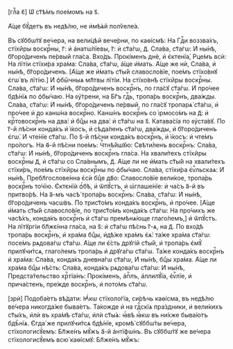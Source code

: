 [глⷡ҇а є҃] Ѡ҆ ст҃ѣ́мъ пое́момъ на ѕ҃.

А҆́ще бꙋ́детъ въ недѣ́лю, не и҆мѣ́ѧй полѷеле́а.

Въ сꙋббѡ́тꙋ ве́чера, на вели́цѣй вече́рни, по каѳі́смѣ: На Гдⷭ҇и воззва́хъ,
стїхи̑ры воскрⷭ҇ны, г҃: и҆ а҆натѡ́лїевы, г҃: и҆ ст҃а́гѡ, д҃. Сла́ва, ст҃а́гѡ: И҆
ны́нѣ, бг҃оро́диченъ пе́рвый гла́са. Вхо́дъ. Прокі́менъ днѐ, и҆ є҆ктенїа̀,
Рце́мъ всѝ: На лїті́и стїхи́ра хра́ма: Сла́ва, ст҃а́гѡ, а҆́ще и҆́мать. А҆́ще же
нѝ, Сла́ва, и҆ ны́нѣ, бг҃оро́диченъ. [А҆́ще же и҆́мать ст҃ы́й славосло́вїе,
пое́мъ стїхо́внꙋ є҆гѡ̀ въ лїті́ю.] И҆ ѻ҆бы̑чныѧ мл҃твы лїті́и. На стїхо́внѣ
стїхи̑ры воскрⷭ҇ны. Сла́ва, ст҃а́гѡ: И҆ ны́нѣ, бг҃оро́диченъ воскрⷭ҇нъ, по
гла́сꙋ ст҃а́гѡ. И҆ про́чее бдѣ́нїѧ по ѻ҆бы́чаю. На ᲂу҆́трени, на Бг҃ъ гдⷭ҇ь,
тропа́рь воскрⷭ҇нъ, два́жды. Сла́ва, ст҃а́гѡ: И҆ ны́нѣ, бг҃оро́диченъ пе́рвый,
по гла́сꙋ тропарѧ̀ ст҃а́гѡ, и҆ про́чее и҆ до канѡ́на воскрⷭ҇но. Канѡ́нъ
воскрⷭ҇нъ со і҆рмосо́мъ на д҃: и҆ крⷭ҇товоскрⷭ҇нъ на два̀: и҆ бцⷣы на два̀: и҆
ст҃а́гѡ на ѕ҃. Катава́сїа по ᲂу҆ста́вꙋ. По г҃-й пѣ́сни конда́къ и҆ і҆́косъ, и҆
сѣда́ленъ ст҃а́гѡ, два́жды, и҆ бг҃оро́диченъ є҆гѡ̀. И҆ чте́нїе ст҃а́гѡ. По ѕ҃-й
пѣ́сни конда́къ воскрⷭ҇нъ, и҆ і҆́косъ: и҆ чте́мъ про́логъ. На ѳ҃-й пѣ́сни
пое́мъ: Чⷭ҇тнѣ́йшꙋю: Свѣти́ленъ воскрⷭ҇нъ: Сла́ва, ст҃а́гѡ: И҆ ны́нѣ,
бг҃оро́диченъ воскрⷭ҇нъ гла́са. На хвали́техъ стїхи̑ры воскрⷭ҇ны д҃, и҆ ст҃а́гѡ
со Сла́внымъ, д҃. А҆́ще ли не и҆́мать ст҃ы́й на хвали́техъ стїхи́ръ, пое́мъ
стїхи̑ры воскрⷭ҇ны по ѻ҆бы́чаю. Сла́ва, стїхи́ра є҆ѵⷢ҇льскаѧ: И҆ ны́нѣ,
Пребл҃гослове́нна є҆сѝ бцⷣе дв҃о: Славосло́вїе вели́кое, тропа́рь воскрⷭ҇нъ
то́чїю. Є҆ктєнїѝ ѻ҆́бѣ, и҆ ѿпꙋ́стъ, и҆ ѡ҆глаше́нїе: и҆ ча́съ а҃-й въ притво́рѣ.
На а҃-мъ часѣ̀ тропа́рь воскрⷭ҇нъ: Сла́ва, ст҃а́гѡ: И҆ ны́нѣ, бг҃оро́диченъ
часѡ́въ. По трист҃о́мъ конда́къ воскрⷭ҇нъ, и҆ про́чее. [А҆́ще и҆́мать ст҃ы́й
славосло́вїе, по трист҃о́мъ конда́къ ст҃а́гѡ: На про́чихъ же часѣ́хъ, конда́къ
воскрⷭ҇нъ и҆ ст҃а́гѡ премѣнѧ́юще глаго́лемъ,] и҆ ѿпꙋ́стъ. На лїтꙋргі́и бл҃жє́нна
гла́са, на ѕ҃: и҆ ст҃а́гѡ пѣ́снь г҃-ѧ, на д҃. По вхо́дѣ тропа́рь воскрⷭ҇нъ, и҆
хра́ма бцⷣы, и҆дѣ́же хра́мъ є҆ѧ̀: та́же хра́ма ст҃а́гѡ: посе́мъ рѧдова́гѡ
ст҃а́гѡ. А҆́ще ли є҆́сть дрꙋгі́й ст҃ы́й, и҆ тропа́рь є҆мꙋ̀ прилꙋчи́тсѧ,
глаго́лемъ тропа́рь и҆ дрꙋга́гѡ ст҃а́гѡ. Та́же конда́къ воскрⷭ҇нъ и҆ хра́ма:
Сла́ва, конда́къ дневна́гѡ ст҃а́гѡ, И҆ ны́нѣ, бцⷣы хра́ма. А҆́ще ли хра́ма бцⷣы
нѣ́сть: Сла́ва, конда́къ рѧдова́гѡ ст҃а́гѡ: И҆ ны́нѣ, Предста́тельство
хрⷭ҇тїа́нъ: Прокі́менъ, а҆пⷭ҇лъ, а҆ллилꙋ́їа, є҆ѵⷢ҇лїе, и҆ прича́стенъ, пре́жде
воскрⷭ҇нъ, и҆ пото́мъ ст҃а́гѡ.

[зрѝ] Подоба́етъ вѣ́дати: Ꙗ҆́кѡ стїхоло́гїа, си́рѣчь каѳі́сма, въ недѣ́лю
ве́чера никогда́же быва́етъ. Та́кожде и҆ на гдⷭ҇скїѧ пра́здники, и҆ вели́кихъ
ст҃ы́хъ, и҆лѝ въ хра́мѣ ст҃а́гѡ, и҆лѝ ст҃ы́ѧ: ꙗ҆́вѣ ꙗ҆́кѡ въ ни́хже быва́ютъ
бдѣ̑нїѧ. Є҆гда́ же прилꙋчи́тсѧ бдѣ́нїе, кромѣ̀ сꙋббѡ́ты ве́чера,
стїхологисꙋ́емъ: Бл҃же́нъ мꙋ́жъ а҃-й а҆нтїфѡ́нъ. Въ сꙋббѡ́тꙋ же ве́чера
стїхологисꙋ́емъ всю̀ каѳі́смꙋ: Бл҃же́нъ мꙋ́жъ:

